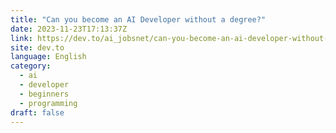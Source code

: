 ```yaml
---
title: "Can you become an AI Developer without a degree?"
date: 2023-11-23T17:13:37Z
link: https://dev.to/ai_jobsnet/can-you-become-an-ai-developer-without-a-degree-h2c?utm_medium=RSS&utm_source=news.12bit.vn
site: dev.to
language: English
category:
  - ai
  - developer
  - beginners
  - programming
draft: false
---
```

